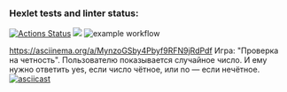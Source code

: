 ### Hexlet tests and linter status:
[![Actions Status](https://github.com/Nikolas888/frontend-project-lvl1/workflows/hexlet-check/badge.svg)](https://github.com/Nikolas888/frontend-project-lvl1/actions)
<a href="https://codeclimate.com/github/codeclimate/codeclimate/maintainability"><img src="https://api.codeclimate.com/v1/badges/a99a88d28ad37a79dbf6/maintainability" /></a>
![example workflow](https://github.com/Nikolas888/frontend-project-lvl1/actions/workflows/test.yml/badge.svg)

https://asciinema.org/a/MynzoGSby4Pbyf9RFN9jRdPdf
Игра: "Проверка на четность". Пользователю показывается случайное число. И ему нужно ответить yes, если число чётное, или no — если нечётное.
[![asciicast](https://asciinema.org/a/MynzoGSby4Pbyf9RFN9jRdPdf.svg)](https://asciinema.org/a/MynzoGSby4Pbyf9RFN9jRdPdf)
